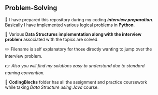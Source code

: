 ## Problem-Solving

:dart: I have prepared this repository during my coding ***interview preparation***. Basically I have implemented various logical problems in **Python**.

:gem: Various **Data Structures implementation along with the interview problem** associated with the topics are solved.

:pencil2: Filename is self explanatory for those directly wanting to jump over the interview problem.

:point_right: *Also you will find my solutions easy to understand due to standard naming convention.*

:gem: **CodingBlocks** folder has all the assignment and practice coursework while taking *Data Structure using Java* course.

